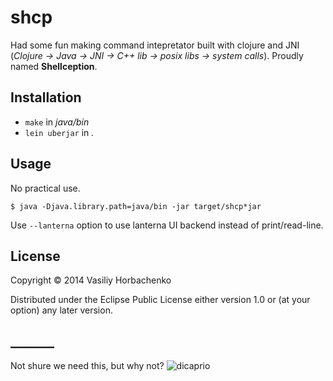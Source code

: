 # shcp

Had some fun making command intepretator built with clojure and JNI (_Clojure -> Java -> JNI -> C++ lib -> posix libs -> system calls_). Proudly named __Shellception__.

## Installation

* `make` in _java/bin_
* `lein uberjar` in _._

## Usage

No practical use.

    $ java -Djava.library.path=java/bin -jar target/shcp*jar

Use `--lanterna` option to use lanterna UI backend instead of print/read-line.

## License

Copyright © 2014 Vasiliy Horbachenko

Distributed under the Eclipse Public License either version 1.0 or (at
your option) any later version.

## _______

Not shure we need this, but why not? 
![dicaprio](http://i.imgur.com/3Afjw1u.jpg)
